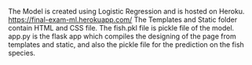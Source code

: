The Model is created using Logistic Regression and is hosted on Heroku. https://final-exam-ml.herokuapp.com/
The Templates and Static folder contain HTML and CSS file.
The fish.pkl file is pickle file of the model.
app.py is the flask app which compiles the designing of the page from templates and static, and also the pickle file for the prediction on the fish species.

